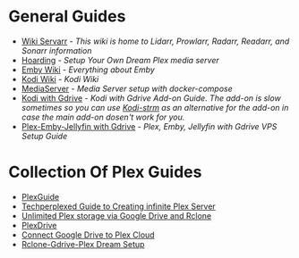# General Guides

-   [Wiki Servarr](https://wiki.servarr.com/) - _This wiki is home to Lidarr, Prowlarr, Radarr, Readarr, and Sonarr information_
-   [Hoarding](https://hoarding.me/) - _Setup Your Own Dream Plex media server_
-   [Emby Wiki](https://github.com/MediaBrowser/Wiki/wiki) - _Everything about Emby_
-   [Kodi Wiki](https://kodi.wiki/view/Main_Page) - _Kodi Wiki_
-   [MediaServer](https://chanfrv.github.io/mediaserver/mediaserver.html) - _Media Server setup with docker-compose_
-   [Kodi with Gdrive](https://telegra.ph/An-Ultimate-Guide-to-using-KODI-with-Google-Drive-VideoText-09-09) - _Kodi with Gdrive Add-on Guide. The add-on is slow sometimes so you can use [Kodi-strm](https://github.com/notsatan/kodi-strm) as an alternative for the add-on in case the main add-on dosen't work for you._
-   [Plex-Emby-Jellyfin with Gdrive](https://telegra.ph/PlexEmbyJellyfin-with-Gdrive-VPS-Setup-09-21) - _Plex, Emby, Jellyfin with Gdrive VPS Setup Guide_

# Collection Of Plex Guides

-   [PlexGuide](https://github.com/plexguide/PlexGuide.com)
-   [Techperplexed Guide to Creating infinite Plex Server](https://techperplexed.blogspot.com/)
-   [Unlimited Plex storage via Google Drive and Rclone](https://blog.muffn.io/unlimited-plex-storage-via-google-drive-and-rclone)
-   [PlexDrive](https://bytesized-hosting.com/pages/plexdrive)
-   [Connect Google Drive to Plex Cloud](https://discover.hubpages.com/technology/How-to-Connect-Google-Drive-to-Plex-Cloud)
-   [Rclone-Gdrive-Plex Dream Setup](https://mrpsycho.pl/cheatsheets/rclone-gdrive-plex-dream-setup/)
